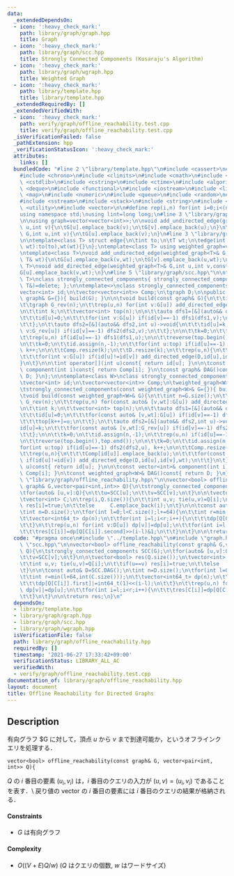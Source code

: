 ```yaml
---
data:
  _extendedDependsOn:
  - icon: ':heavy_check_mark:'
    path: library/graph/graph.hpp
    title: Graph
  - icon: ':heavy_check_mark:'
    path: library/graph/scc.hpp
    title: Strongly Connected Components (Kosaraju's Algorithm)
  - icon: ':heavy_check_mark:'
    path: library/graph/wgraph.hpp
    title: Weighted Graph
  - icon: ':heavy_check_mark:'
    path: library/template.hpp
    title: library/template.hpp
  _extendedRequiredBy: []
  _extendedVerifiedWith:
  - icon: ':heavy_check_mark:'
    path: verify/graph/offline_reachability.test.cpp
    title: verify/graph/offline_reachability.test.cpp
  _isVerificationFailed: false
  _pathExtension: hpp
  _verificationStatusIcon: ':heavy_check_mark:'
  attributes:
    links: []
  bundledCode: "#line 2 \"library/template.hpp\"\n#include <cassert>\n#include <cctype>\n\
    #include <chrono>\n#include <climits>\n#include <cmath>\n#include <cstdio>\n#include\
    \ <cstdlib>\n#include <cstring>\n#include <ctime>\n#include <algorithm>\n#include\
    \ <deque>\n#include <functional>\n#include <iostream>\n#include <limits>\n#include\
    \ <map>\n#include <numeric>\n#include <queue>\n#include <random>\n#include <set>\n\
    #include <sstream>\n#include <stack>\n#include <string>\n#include <tuple>\n#include\
    \ <utility>\n#include <vector>\n\n#define rep(i,n) for(int i=0;i<(n);i++)\n\n\
    using namespace std;\nusing lint=long long;\n#line 3 \"library/graph/graph.hpp\"\
    \n\nusing graph=vector<vector<int>>;\n\nvoid add_undirected_edge(graph& G,int\
    \ u,int v){\n\tG[u].emplace_back(v);\n\tG[v].emplace_back(u);\n}\n\nvoid add_directed_edge(graph&\
    \ G,int u,int v){\n\tG[u].emplace_back(v);\n}\n#line 3 \"library/graph/wgraph.hpp\"\
    \n\ntemplate<class T> struct edge{\n\tint to;\n\tT wt;\n\tedge(int to,const T&\
    \ wt):to(to),wt(wt){}\n};\ntemplate<class T> using weighted_graph=vector<vector<edge<T>>>;\n\
    \ntemplate<class T>\nvoid add_undirected_edge(weighted_graph<T>& G,int u,int v,const\
    \ T& wt){\n\tG[u].emplace_back(v,wt);\n\tG[v].emplace_back(u,wt);\n}\n\ntemplate<class\
    \ T>\nvoid add_directed_edge(weighted_graph<T>& G,int u,int v,const T& wt){\n\t\
    G[u].emplace_back(v,wt);\n}\n#line 5 \"library/graph/scc.hpp\"\n\ntemplate<class\
    \ T>\nclass strongly_connected_components{ strongly_connected_components(const\
    \ T&)=delete; };\n\ntemplate<>\nclass strongly_connected_components<graph>{\n\t\
    vector<int> id;\n\tvector<vector<int>> Comp;\n\tgraph D;\n\npublic:\n\tstrongly_connected_components(const\
    \ graph& G={}){ build(G); }\n\n\tvoid build(const graph& G){\n\t\tint n=G.size();\n\
    \t\tgraph G_rev(n);\n\t\trep(u,n) for(int v:G[u]) add_directed_edge(G_rev,v,u);\n\
    \n\t\tint k;\n\t\tvector<int> top(n);\n\n\t\tauto dfs1=[&](auto&& dfs1,int u)->void{\n\
    \t\t\tid[u]=0;\n\t\t\tfor(int v:G[u]) if(id[v]==-1) dfs1(dfs1,v);\n\t\t\ttop[k++]=u;\n\
    \t\t};\n\t\tauto dfs2=[&](auto&& dfs2,int u)->void{\n\t\t\tid[u]=k;\n\t\t\tfor(int\
    \ v:G_rev[u]) if(id[v]==-1) dfs2(dfs2,v);\n\t\t};\n\n\t\tk=0;\n\t\tid.assign(n,-1);\n\
    \t\trep(u,n) if(id[u]==-1) dfs1(dfs1,u);\n\n\t\treverse(top.begin(),top.end());\n\
    \n\t\tk=0;\n\t\tid.assign(n,-1);\n\t\tfor(int u:top) if(id[u]==-1) dfs2(dfs2,u),\
    \ k++;\n\n\t\tComp.resize(k);\n\t\tD.resize(k);\n\t\trep(u,n){\n\t\t\tComp[id[u]].emplace_back(u);\n\
    \t\t\tfor(int v:G[u]) if(id[u]!=id[v]) add_directed_edge(D,id[u],id[v]);\n\t\t\
    }\n\t}\n\n\tint operator[](int u)const{ return id[u]; }\n\n\tconst vector<int>&\
    \ component(int i)const{ return Comp[i]; }\n\tconst graph& DAG()const{ return\
    \ D; }\n};\n\ntemplate<class W>\nclass strongly_connected_components<weighted_graph<W>>{\n\
    \tvector<int> id;\n\tvector<vector<int>> Comp;\n\tweighted_graph<W> D;\n\npublic:\n\
    \tstrongly_connected_components(const weighted_graph<W>& G={}){ build(G); }\n\n\
    \tvoid build(const weighted_graph<W>& G){\n\t\tint n=G.size();\n\t\tweighted_graph<W>\
    \ G_rev(n);\n\t\trep(u,n) for(const auto& [v,wt]:G[u]) add_directed_edge(G_rev,v,u,wt);\n\
    \n\t\tint k;\n\t\tvector<int> top(n);\n\n\t\tauto dfs1=[&](auto&& dfs1,int u)->void{\n\
    \t\t\tid[u]=0;\n\t\t\tfor(const auto& [v,wt]:G[u]) if(id[v]==-1) dfs1(dfs1,v);\n\
    \t\t\ttop[k++]=u;\n\t\t};\n\t\tauto dfs2=[&](auto&& dfs2,int u)->void{\n\t\t\t\
    id[u]=k;\n\t\t\tfor(const auto& [v,wt]:G_rev[u]) if(id[v]==-1) dfs2(dfs2,v);\n\
    \t\t};\n\n\t\tk=0;\n\t\tid.assign(n,-1);\n\t\trep(u,n) if(id[u]==-1) dfs1(dfs1,u);\n\
    \n\t\treverse(top.begin(),top.end());\n\n\t\tk=0;\n\t\tid.assign(n,-1);\n\t\t\
    for(int u:top) if(id[u]==-1) dfs2(dfs2,u), k++;\n\n\t\tComp.resize(k);\n\t\tD.resize(k);\n\
    \t\trep(u,n){\n\t\t\tComp[id[u]].emplace_back(u);\n\t\t\tfor(const auto& [v,wt]:G[u])\
    \ if(id[u]!=id[v]) add_directed_edge(D,id[u],id[v],wt);\n\t\t}\n\t}\n\n\tint operator[](int\
    \ u)const{ return id[u]; }\n\n\tconst vector<int>& component(int i)const{ return\
    \ Comp[i]; }\n\tconst weighted_graph<W>& DAG()const{ return D; }\n};\n#line 5\
    \ \"library/graph/offline_reachability.hpp\"\n\nvector<bool> offline_reachability(const\
    \ graph& G,vector<pair<int,int>> Q){\n\tstrongly_connected_components SCC(G);\n\
    \tfor(auto& [u,v]:Q){\n\t\tu=SCC[u];\n\t\tv=SCC[v];\n\t}\n\n\tvector<bool> res(Q.size());\n\
    \tvector<int> C;\n\trep(i,Q.size()){\n\t\tint u,v; tie(u,v)=Q[i];\n\t\tif(u==v)\
    \ res[i]=true;\n\t\telse     C.emplace_back(i);\n\t}\n\n\tconst auto& D=SCC.DAG();\n\
    \tint n=D.size();\n\tfor(int l=0;l<C.size();l+=64){\n\t\tint r=min(l+64,int(C.size()));\n\
    \t\tvector<int64_t> dp(n);\n\t\tfor(int i=l;i<r;i++){\n\t\t\tdp[Q[C[i]].first]|=int64_t(1)<<(i-l);\n\
    \t\t}\n\t\trep(u,n) for(int v:D[u]) dp[v]|=dp[u];\n\t\tfor(int i=l;i<r;i++){\n\
    \t\t\tres[C[i]]=dp[Q[C[i]].second]>>(i-l)&1;\n\t\t}\n\t}\n\n\treturn res;\n}\n"
  code: "#pragma once\n#include \"../template.hpp\"\n#include \"graph.hpp\"\n#include\
    \ \"scc.hpp\"\n\nvector<bool> offline_reachability(const graph& G,vector<pair<int,int>>\
    \ Q){\n\tstrongly_connected_components SCC(G);\n\tfor(auto& [u,v]:Q){\n\t\tu=SCC[u];\n\
    \t\tv=SCC[v];\n\t}\n\n\tvector<bool> res(Q.size());\n\tvector<int> C;\n\trep(i,Q.size()){\n\
    \t\tint u,v; tie(u,v)=Q[i];\n\t\tif(u==v) res[i]=true;\n\t\telse     C.emplace_back(i);\n\
    \t}\n\n\tconst auto& D=SCC.DAG();\n\tint n=D.size();\n\tfor(int l=0;l<C.size();l+=64){\n\
    \t\tint r=min(l+64,int(C.size()));\n\t\tvector<int64_t> dp(n);\n\t\tfor(int i=l;i<r;i++){\n\
    \t\t\tdp[Q[C[i]].first]|=int64_t(1)<<(i-l);\n\t\t}\n\t\trep(u,n) for(int v:D[u])\
    \ dp[v]|=dp[u];\n\t\tfor(int i=l;i<r;i++){\n\t\t\tres[C[i]]=dp[Q[C[i]].second]>>(i-l)&1;\n\
    \t\t}\n\t}\n\n\treturn res;\n}\n"
  dependsOn:
  - library/template.hpp
  - library/graph/graph.hpp
  - library/graph/scc.hpp
  - library/graph/wgraph.hpp
  isVerificationFile: false
  path: library/graph/offline_reachability.hpp
  requiredBy: []
  timestamp: '2021-06-27 17:33:42+09:00'
  verificationStatus: LIBRARY_ALL_AC
  verifiedWith:
  - verify/graph/offline_reachability.test.cpp
documentation_of: library/graph/offline_reachability.hpp
layout: document
title: Offline Reachability for Directed Graphs
---
```


## Description
有向グラフ $G に対して，頂点 $u$ から $v$ まで到達可能か，というオフラインクエリを処理する．
```
vector<bool> offline_reachability(const graph& G, vector<pair<int, int>> Q){
```
$Q$ の $i$ 番目の要素 $(u_i,v_i)$ は，$i$ 番目のクエリの入力が $(u,v)=(u_i,v_i)$ であることを表す．\\
戻り値の vector の $i$ 番目の要素には $i$ 番目のクエリの結果が格納される．

#### Constraints
- $G$ は有向グラフ

#### Complexity
- $O((V+E)Q/w)$ ($Q$ はクエリの個数, $w$ はワードサイズ)
